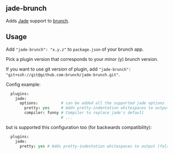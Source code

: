 ## jade-brunch
Adds [Jade](http://jade-lang.com) support to
[brunch](http://brunch.io).

## Usage
Add `"jade-brunch": "x.y.z"` to `package.json` of your brunch app.

Pick a plugin version that corresponds to your minor (y) brunch version.

If you want to use git version of plugin, add
`"jade-brunch": "git+ssh://git@github.com:brunch/jade-brunch.git"`.

Config example:
```coffeescript
  plugins:
    jade:
      options:          # can be added all the supported jade options
        pretty: yes     # Adds pretty-indentation whitespaces to output (false by default)
        compiler: funny # Compiler to replace jade's default
                        # ...
```

but is supported this configuration too (for backwards compatibility):
```coffeescript
  plugins:
    jade:
      pretty: yes # Adds pretty-indentation whitespaces to output (false by default)
```